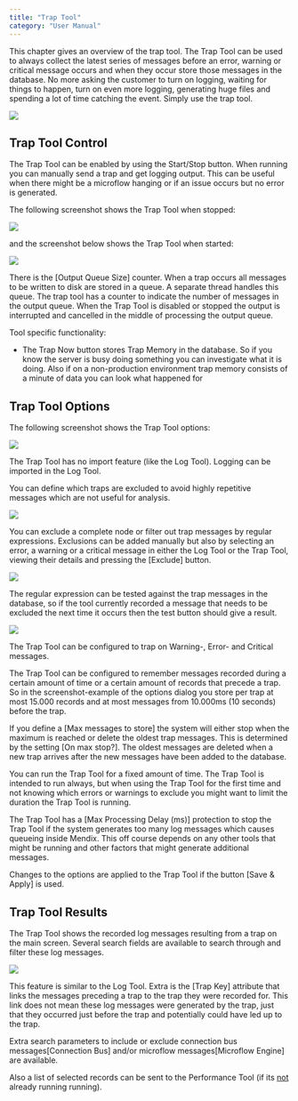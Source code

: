 ```yaml
---
title: "Trap Tool"
category: "User Manual"
---
```

This chapter gives an overview of the trap tool. The Trap Tool can be used to always collect the latest series of messages before an error, warning or critical message occurs and when they occur store those messages in the database. No more asking the customer to turn on logging, waiting for things to happen, turn on even more logging, generating huge files and spending a lot of time catching the event. Simply use the trap tool.

 ![](attachments/19956239/20217982.png)

## Trap Tool Control

The Trap Tool can be enabled by using the Start/Stop button. When running you can manually send a trap and get logging output. This can be useful when there might be a microflow hanging or if an issue occurs but no error is generated.

The following screenshot shows the Trap Tool when stopped:

![](attachments/19956239/21725200.png)

 and the screenshot below shows the Trap Tool when started:

 ![](attachments/19956239/21725201.png)

There is the [Output Queue Size] counter. When a trap occurs all messages to be written to disk are stored in a queue. A separate thread handles this queue. The trap tool has a counter to indicate the number of messages in the output queue. When the Trap Tool is disabled or stopped the output is interrupted and cancelled in the middle of processing the output queue.

Tool specific functionality:

*   The Trap Now button stores Trap Memory in the database. So if you know the server is busy doing something you can investigate what it is doing. Also if on a non-production environment trap memory consists of a minute of data you can look what happened for

## Trap Tool Options

The following screenshot shows the Trap Tool options:

 ![](attachments/19956239/21725202.png)

The Trap Tool has no import feature (like the Log Tool). Logging can be imported in the Log Tool.

You can define which traps are excluded to avoid highly repetitive messages which are not useful for analysis.

 ![](attachments/19956239/21725203.png)

You can exclude a complete node or filter out trap messages by regular expressions. Exclusions can be added manually but also by selecting an error, a warning or a critical message in either the Log Tool or the Trap Tool, viewing their details and pressing the [Exclude] button.

 ![](attachments/19956239/21725204.png)

The regular expression can be tested against the trap messages in the database, so if the tool currently recorded a message that needs to be excluded the next time it occurs then the test button should give a result.

 ![](attachments/19956239/21725205.png)

The Trap Tool can be configured to trap on Warning-, Error- and Critical messages.

The Trap Tool can be configured to remember messages recorded during a certain amount of time or a certain amount of records that precede a trap. So in the screenshot-example of the options dialog you store per trap at most 15.000 records and at most messages from 10.000ms (10 seconds) before the trap.

If you define a [Max messages to store] the system will either stop when the maximum is reached or delete the oldest trap messages. This is determined by the setting [On max stop?]. The oldest messages are deleted when a new trap arrives after the new messages have been added to the database.

You can run the Trap Tool for a fixed amount of time. The Trap Tool is intended to run always, but when using the Trap Tool for the first time and not knowing which errors or warnings to exclude you might want to limit the duration the Trap Tool is running.

The Trap Tool has a [Max Processing Delay (ms)] protection to stop the Trap Tool if the system generates too many log messages which causes queueing inside Mendix. This off course depends on any other tools that might be running and other factors that might generate additional messages.

Changes to the options are applied to the Trap Tool if the button [Save & Apply] is used.

## Trap Tool Results

The Trap Tool shows the recorded log messages resulting from a trap on the main screen. Several search fields are available to search through and filter these log messages.

 ![](attachments/19956239/21725206.png)

This feature is similar to the Log Tool. Extra is the [Trap Key] attribute that links the messages preceding a trap to the trap they were recorded for. This link does not mean these log messages were generated by the trap, just that they occurred just before the trap and potentially could have led up to the trap.

Extra search parameters to include or exclude connection bus messages[Connection Bus] and/or microflow messages[Microflow Engine] are available.

Also a list of selected records can be sent to the Performance Tool (if its <u>not</u> already running running).

